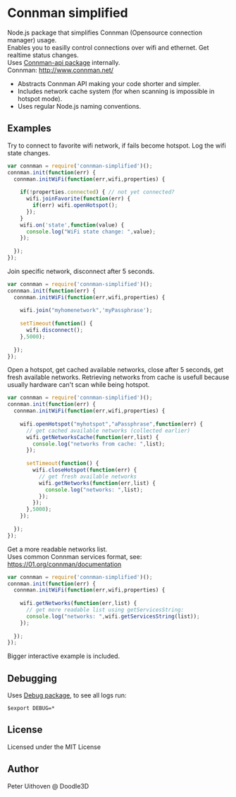 Connman simplified
===================

Node.js package that simplifies Connman (Opensource connection manager) usage. <br/>
Enables you to easilly control connections over wifi and ethernet. Get realtime status changes. <br/>
Uses [Connman-api package](https://www.npmjs.com/package/connman-api) internally.<br/>
Connman: http://www.connman.net/

- Abstracts Connman API making your code shorter and simpler.
- Includes network cache system (for when scanning is impossible in hotspot mode).
- Uses regular Node.js naming conventions. 

Examples
------------
Try to connect to favorite wifi network, if fails become hotspot. Log the wifi state changes.
``` javascript
var connman = require('connman-simplified')();
connman.init(function(err) {
  connman.initWiFi(function(err,wifi,properties) {
  
    if(!properties.connected) { // not yet connected? 
      wifi.joinFavorite(function(err) {
        if(err) wifi.openHotspot();
      });
    }
    wifi.on('state',function(value) {
      console.log("WiFi state change: ",value);
    });
    
  });
});
```
Join specific network, disconnect after 5 seconds.
``` javascript
var connman = require('connman-simplified')();
connman.init(function(err) {
  connman.initWiFi(function(err,wifi,properties) {
  
    wifi.join("myhomenetwork",'myPassphrase');
    
    setTimeout(function() {
      wifi.disconnect();
    },5000);
    
  });
});
```
Open a hotspot, get cached available networks, close after 5 seconds, get fresh available networks.
Retrieving networks from cache is usefull because usually hardware can't scan while being hotspot.
``` javascript
var connman = require('connman-simplified')();
connman.init(function(err) {
  connman.initWiFi(function(err,wifi,properties) {
    
    wifi.openHotspot("myhotspot","aPassphrase",function(err) {
      // get cached available networks (collected earlier)
      wifi.getNetworksCache(function(err,list) {
        console.log("networks from cache: ",list);
      });
      
      setTimeout(function() {
        wifi.closeHotspot(function(err) {
          // get fresh available networks
          wifi.getNetworks(function(err,list) {
            console.log("networks: ",list);
          });
        });
      },5000);
    });
    
  });
});
```

Get a more readable networks list. <br/>
Uses common Connman services format, see: https://01.org/connman/documentation
``` javascript
var connman = require('connman-simplified')();
connman.init(function(err) {
  connman.initWiFi(function(err,wifi,properties) {
    
    wifi.getNetworks(function(err,list) {
      // get more readable list using getServicesString:
      console.log("networks: ",wifi.getServicesString(list));
    });
    
  });
});
```
Bigger interactive example is included.

Debugging
------------
Uses [Debug package](https://www.npmjs.com/package/debug), to see all logs run: 
```
$export DEBUG=*
```

License
------------
Licensed under the MIT License

Author
------------
Peter Uithoven @ Doodle3D